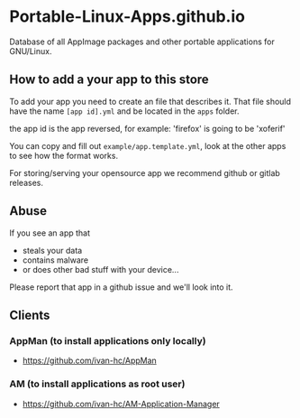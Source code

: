 # Portable-Linux-Apps.github.io

Database of all AppImage packages and other portable applications for GNU/Linux.



## How to add a your app to this store

To add your app you need to create an file that describes it.
That file should have the name `[app id].yml` and be located in the `apps` folder.

the app id is the app reversed, for example:
'firefox' is going to be 'xoferif' 

You can copy and fill out `example/app.template.yml`,
look at the other apps to see how the format works.

For storing/serving your opensource app we recommend github or gitlab releases.


## Abuse

If you see an app that
- steals your data
- contains malware
- or does other bad stuff with your device...

Please report that app in a github issue and we'll look into it.

## Clients

### AppMan (to install applications only locally)
- https://github.com/ivan-hc/AppMan

### AM (to install applications as root user)
- https://github.com/ivan-hc/AM-Application-Manager
